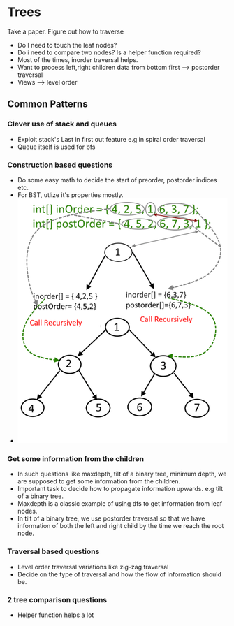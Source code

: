 
# Trees

Take a paper. Figure out how to traverse
- Do I need to touch the leaf nodes?
- Do i need to compare two nodes? Is a helper function required?
- Most of the times, inorder traversal helps.
- Want to process left,right children data from bottom first --> postorder traversal
- Views --> level order

## Common Patterns

### Clever use of stack and queues
- Exploit stack's Last in first out feature e.g in spiral order traversal
- Queue itself is used for bfs

### Construction based questions
- Do some easy math to decide the start of preorder, postorder indices etc.
- For BST, utlize it's properties mostly.
- ![images/construction.png](images/construction.png)


### Get some information from the children
- In such questions like maxdepth, tilt of a binary tree, minimum depth, we are supposed to get some information from the children.
- Important task to decide how to propagate information upwards. e.g tilt of a binary tree.
- Maxdepth is a classic example of using dfs to get information from leaf nodes.
- In tilt of a binary tree, we use postorder traversal so that we have information of both the left and right 
  child by the time we reach the root node.
  
  
### Traversal based questions
- Level order traversal variations like zig-zag traversal
- Decide on the type of traversal and how the flow of information should be.

### 2 tree comparison questions
- Helper function helps a lot

